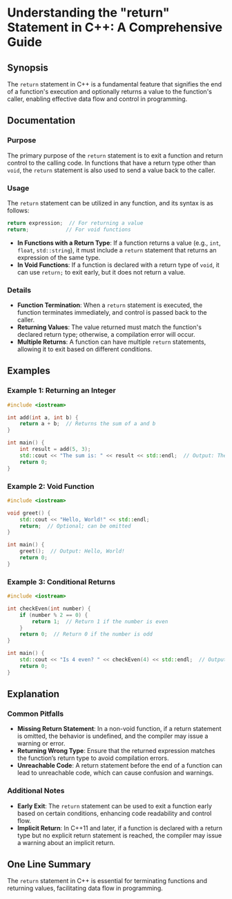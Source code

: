 <!--
Meta Description: # Understanding the "return" Statement in C++: A Comprehensive Guide ## Synopsis The `return` statement in C++ is a fundamental feature that signifies...
Meta Keywords: return, function, statement, int, type
-->

# Understanding the "return" Statement in C++: A Comprehensive Guide

## Synopsis
The `return` statement in C++ is a fundamental feature that signifies the end of a function's execution and optionally returns a value to the function's caller, enabling effective data flow and control in programming.

## Documentation

### Purpose
The primary purpose of the `return` statement is to exit a function and return control to the calling code. In functions that have a return type other than `void`, the `return` statement is also used to send a value back to the caller.

### Usage
The `return` statement can be utilized in any function, and its syntax is as follows:

```cpp
return expression;  // For returning a value
return;            // For void functions
```

- **In Functions with a Return Type**: If a function returns a value (e.g., `int`, `float`, `std::string`), it must include a `return` statement that returns an expression of the same type.
- **In Void Functions**: If a function is declared with a return type of `void`, it can use `return;` to exit early, but it does not return a value.

### Details
- **Function Termination**: When a `return` statement is executed, the function terminates immediately, and control is passed back to the caller.
- **Returning Values**: The value returned must match the function's declared return type; otherwise, a compilation error will occur.
- **Multiple Returns**: A function can have multiple `return` statements, allowing it to exit based on different conditions.

## Examples

### Example 1: Returning an Integer
```cpp
#include <iostream>

int add(int a, int b) {
    return a + b;  // Returns the sum of a and b
}

int main() {
    int result = add(5, 3);
    std::cout << "The sum is: " << result << std::endl;  // Output: The sum is: 8
    return 0;
}
```

### Example 2: Void Function
```cpp
#include <iostream>

void greet() {
    std::cout << "Hello, World!" << std::endl;
    return;  // Optional; can be omitted
}

int main() {
    greet();  // Output: Hello, World!
    return 0;
}
```

### Example 3: Conditional Returns
```cpp
#include <iostream>

int checkEven(int number) {
    if (number % 2 == 0) {
        return 1;  // Return 1 if the number is even
    }
    return 0;  // Return 0 if the number is odd
}

int main() {
    std::cout << "Is 4 even? " << checkEven(4) << std::endl;  // Output: Is 4 even? 1
    return 0;
}
```

## Explanation
### Common Pitfalls
- **Missing Return Statement**: In a non-void function, if a return statement is omitted, the behavior is undefined, and the compiler may issue a warning or error.
- **Returning Wrong Type**: Ensure that the returned expression matches the function’s return type to avoid compilation errors.
- **Unreachable Code**: A return statement before the end of a function can lead to unreachable code, which can cause confusion and warnings.

### Additional Notes
- **Early Exit**: The `return` statement can be used to exit a function early based on certain conditions, enhancing code readability and control flow.
- **Implicit Return**: In C++11 and later, if a function is declared with a return type but no explicit return statement is reached, the compiler may issue a warning about an implicit return.

## One Line Summary
The `return` statement in C++ is essential for terminating functions and returning values, facilitating data flow in programming.
